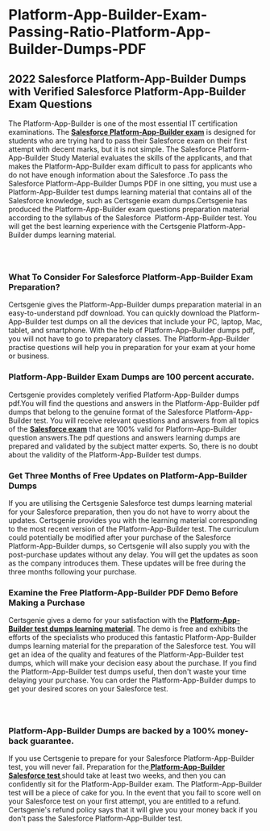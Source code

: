 # Platform-App-Builder-Exam-Passing-Ratio-Platform-App-Builder-Dumps-PDF<h2><strong>2022 Salesforce Platform-App-Builder Dumps with Verified Salesforce Platform-App-Builder Exam Questions</strong></h2> <p>The Platform-App-Builder is one of the most essential IT certification examinations. The <a href="https://www.certsgenie.com/salesforce/platform-app-builder-pdf-dumps"><strong>Salesforce Platform-App-Builder exam</strong></a> is designed for students who are trying hard to pass their Salesforce exam on their first attempt with decent marks, but it is not simple. The Salesforce Platform-App-Builder Study Material evaluates the skills of the applicants, and that makes the Platform-App-Builder exam difficult to pass for applicants who do not have enough information about the Salesforce .To pass the Salesforce Platform-App-Builder Dumps PDF in one sitting, you must use a Platform-App-Builder test dumps learning material that contains all of the Salesforce knowledge, such as Certsgenie exam dumps.Certsgenie has produced the Platform-App-Builder exam questions preparation material according to the syllabus of the Salesforce &nbsp;Platform-App-Builder test. You will get the best learning experience with the Certsgenie Platform-App-Builder dumps learning material.</p> <p><a href="https://www.certsgenie.com/salesforce/platform-app-builder-pdf-dumps" style="display: block; padding: 1em 0; text-align: center; "><img alt="" src="https://blogger.googleusercontent.com/img/b/R29vZ2xl/AVvXsEgO1ePIT5bAw4JCg82qykRc71Xossn_88UmNiMiJgRPCnvDzaKhQmgO2X9bV6TpN9qSYVJJ2MjEumMb0t1ZgyR_gByLqDXQR_FduPn2erzRQTkt1pUFmkY3wfbx5jzrIcOP4S3cxMKHSr0iEiOidKyDYd_7NjYtfgpZ7b1lrGk-ShjLlyfynp8oFM4zYw/s1600/Banner%201.jpg" /></a></p> <h3><strong>What To Consider For Salesforce Platform-App-Builder Exam Preparation?</strong></h3> <p>Certsgenie gives the Platform-App-Builder dumps preparation material in an easy-to-understand pdf download. You can quickly download the Platform-App-Builder test dumps on all the devices that include your PC, laptop, Mac, tablet, and smartphone. With the help of Platform-App-Builder dumps pdf, you will not have to go to preparatory classes. The Platform-App-Builder practise questions will help you in preparation for your exam at your home or business.</p> <h3><strong>Platform-App-Builder Exam Dumps are 100 percent accurate.</strong></h3> <p>Certsgenie provides completely verified Platform-App-Builder dumps pdf.You will find the questions and answers in the Platform-App-Builder pdf dumps that belong to the genuine format of the Salesforce Platform-App-Builder test. You will receive relevant questions and answers from all topics of the <a href="https://www.certsgenie.com/salesforce/platform-app-builder-pdf-dumps"><strong>Salesforce exam</strong></a> that are 100% valid for Platform-App-Builder question answers.The pdf questions and answers learning dumps are prepared and validated by the subject matter experts. So, there is no doubt about the validity of the Platform-App-Builder test dumps.</p> <h3><strong>Get Three Months of Free Updates on Platform-App-Builder Dumps</strong></h3> <p>If you are utilising the Certsgenie Salesforce test dumps learning material for your Salesforce preparation, then you do not have to worry about the updates. Certsgenie provides you with the learning material corresponding to the most recent version of the Platform-App-Builder test. The curriculum could potentially be modified after your purchase of the Salesforce Platform-App-Builder dumps, so Certsgenie will also supply you with the post-purchase updates without any delay. You will get the updates as soon as the company introduces them. These updates will be free during the three months following your purchase.</p> <h3><strong>Examine the Free Platform-App-Builder PDF Demo Before Making a Purchase</strong></h3> <p>Certsgenie gives a demo for your satisfaction with the <a href="https://www.certsgenie.com/salesforce/platform-app-builder-pdf-dumps"><strong>Platform-App-Builder test dumps learning material</strong></a>. The demo is free and exhibits the efforts of the specialists who produced this fantastic Platform-App-Builder dumps learning material for the preparation of the Salesforce test. You will get an idea of the quality and features of the Platform-App-Builder test dumps, which will make your decision easy about the purchase. If you find the Platform-App-Builder test dumps useful, then don&#39;t waste your time delaying your purchase. You can order the Platform-App-Builder dumps to get your desired scores on your Salesforce test.</p> <p><a href="hhttps://www.certsgenie.com/salesforce/platform-app-builder-pdf-dumps" style="display: block; padding: 1em 0; text-align: center; "><img alt="" src="https://blogger.googleusercontent.com/img/b/R29vZ2xl/AVvXsEj3zfp26fobfEw_E3FMeUMaFamcWc-bKsu_525WK8ISqDEyAJkPKOLyeqHJzBXVvKwHP0bTNTERYvWWgOzvpG-DuQ_cPnNOJO1bUfVOHhAXJThy7cLobHgRdochHEeovcJnxpqjNiv-FNLMY1glEh7x833Q6cym5o0AmGhO9ufjgwPhihHJ9ovBp-j40g/s1600/banner%202.jpg" /></a></p> <h3><strong>Platform-App-Builder Dumps are backed by a 100% money-back guarantee.</strong></h3> <p>If you use Certsgenie to prepare for your Salesforce Platform-App-Builder test, you will never fail. Preparation for the<a href="https://www.certsgenie.com/salesforce/platform-app-builder-pdf-dumps"><strong> Platform-App-Builder Salesforce test </strong></a>should take at least two weeks, and then you can confidently sit for the Platform-App-Builder exam. The Platform-App-Builder test will be a piece of cake for you. In the event that you fail to score well on your Salesforce test on your first attempt, you are entitled to a refund. Certsgenie&#39;s refund policy says that it will give you your money back if you don&#39;t pass the Salesforce Platform-App-Builder test.</p>

